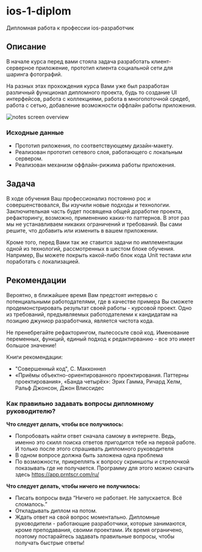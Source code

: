 # ios-1-diplom

Дипломная работа к профессии ios-разработчик 

## Описание

В начале курса перед вами стояла задача разработать клиент-серверное приложение, прототип клиента социальной сети для шаринга фотографий.

На разных этах прохождения курса Вами уже был разработан различный функционал дипломного проекта, будь то создание UI интерфейсов, работа с коллекциями, работа в многопоточной средеб, работа с сетью, добавление возможности оффлайн работы приложения. 


![notes screen overview](resources/iPhonSE.png)

### Исходные данные

- Прототип риложения, по соответствующему дизайн-макету.
- Реализован прототип сетевого слоя, работающего с локальным сервером.
- Реализован механизм оффлайн-рижима работы приложения. 

## Задача

В ходе обучения Ваш профессионализ постоянно рос и совершенствовался, Вы изучили новые подходы и технологии. Заключительная часть будет посвящена общей доработке проекта, рефакторингу, возможно, применению каких-то паттернов. В этот раз мы не устанавливаем никаких ограничений и требований. Вы сами решите, что добавить или изменить в вашем приложении. 

Кроме того, перед Вами так же ставится задачи по имплементации одной из технологий, рассмотренных в шестом блоке обучения. Например, Вы можете покрыть какой-либо блок кода Unit тестами или поработать с локализацией.

## Рекомендации

Вероятно, в ближайшее время Вам предстоят интервью с потенциальными работодателями, где в качестве примера Вы сможете продемонстрировать результат своей  работы - курсовой проект. Одно из требований, предъявляемых работодателеми к кандидатам на позицию джуниор разработчика, является чистота кода.

Не пренебрегайте рефакторингом, пылесосьте свой код. Именование переменных, функций, единый подход к редактирванию - все это имеет большое значение!

Книги рекомендации:

- "Совершенный код", С. Макконнел
- «Приёмы объектно-ориентированного проектирования. Паттерны проектирования», «Банда четырёх»: Эрих Гамма, Ричард Хелм, Ральф Джонсон, Джон Влиссидес


### Как правильно задавать вопросы дипломному руководителю?

**Что следует делать, чтобы все получилось:**

* Попробовать найти ответ сначала самому в интернете. Ведь, именно это скилл поиска ответов пригодится тебе на первой работе. И только после этого спрашивать дипломного руководителя
* В одном вопросе должна быть заложена одна проблема 
* По возможности, прикреплять к вопросу скриншоты и стрелочкой показывать где не получается. Программу для этого можно скачать здесь https://app.prntscr.com/ru/


**Что следует делать, чтобы ничего не получилось:**

* Писать вопросы вида “Ничего не работает. Не запускается. Всё сломалось.”
* Откладывать диплом на потом. 
* Ждать ответ на свой вопрос моментально. Дипломные руководители - работающие разработчики, которые занимаются, кроме преподавания, своими проектами. Их время ограничено, поэтому постарайтесь задавать правильные вопросы, чтобы получать быстрые ответы! 

